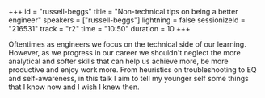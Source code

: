 +++
id = "russell-beggs"
title = "Non-technical tips on being a better engineer"
speakers = ["russell-beggs"]
lightning = false
sessionizeId = "216531"
track = "r2"
time = "10:50"
duration = 10
+++

Oftentimes as engineers we focus on the technical side of our learning. However, as we progress in our career we shouldn't neglect the more analytical and softer skills that can help us achieve more, be more productive and enjoy work more. From heuristics on troubleshooting to EQ and self-awareness, in this talk I aim to tell my younger self some things that I know now and I wish I knew then.